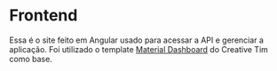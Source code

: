 # Frontend

Essa é o site feito em Angular usado para acessar a API e gerenciar a aplicação. Foi utilizado o template [Material Dashboard](https://www.creative-tim.com/product/material-dashboard-angular2) do Creative Tim como base.
